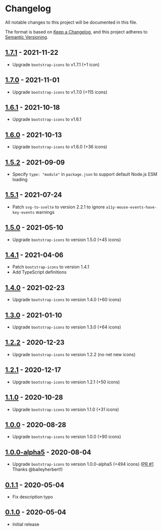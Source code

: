 # Changelog

All notable changes to this project will be documented in this file.

The format is based on [Keep a Changelog](https://keepachangelog.com/en/1.0.0/),
and this project adheres to [Semantic Versioning](https://semver.org/spec/v2.0.0.html).

## [1.7.1](https://github.com/metonym/svelte-bootstrap-icons/releases/tag/v1.7.1) - 2021-11-22

- Upgrade `bootstrap-icons` to v1.7.1 (+1 icon)

## [1.7.0](https://github.com/metonym/svelte-bootstrap-icons/releases/tag/v1.7.0) - 2021-11-01

- Upgrade `bootstrap-icons` to v1.7.0 (+115 icons)

## [1.6.1](https://github.com/metonym/svelte-bootstrap-icons/releases/tag/v1.6.1) - 2021-10-18

- Upgrade `bootstrap-icons` to v1.6.1

## [1.6.0](https://github.com/metonym/svelte-bootstrap-icons/releases/tag/v1.6.0) - 2021-10-13

- Upgrade `bootstrap-icons` to v1.6.0 (+36 icons)

## [1.5.2](https://github.com/metonym/svelte-bootstrap-icons/releases/tag/v1.5.2) - 2021-09-09

- Specify `type: "module"` in `package.json` to support default Node.js ESM loading

## [1.5.1](https://github.com/metonym/svelte-bootstrap-icons/releases/tag/v1.5.1) - 2021-07-24

- Patch `svg-to-svelte` to version 2.2.1 to ignore `a11y-mouse-events-have-key-events` warnings

## [1.5.0](https://github.com/metonym/svelte-bootstrap-icons/releases/tag/v1.5.0) - 2021-05-10

- Upgrade `bootstrap-icons` to version 1.5.0 (+45 icons)

## [1.4.1](https://github.com/metonym/svelte-bootstrap-icons/releases/tag/v1.4.1) - 2021-04-06

- Patch `bootstrap-icons` to version 1.4.1
- Add TypeScript definitions

## [1.4.0](https://github.com/metonym/svelte-bootstrap-icons/releases/tag/v1.4.0) - 2021-02-23

- Upgrade `bootstrap-icons` to version 1.4.0 (+60 icons)

## [1.3.0](https://github.com/metonym/svelte-bootstrap-icons/releases/tag/v1.3.0) - 2021-01-10

- Upgrade `bootstrap-icons` to version 1.3.0 (+64 icons)

## [1.2.2](https://github.com/metonym/svelte-bootstrap-icons/releases/tag/v1.2.2) - 2020-12-23

- Upgrade `bootstrap-icons` to version 1.2.2 (no net new icons)

## [1.2.1](https://github.com/metonym/svelte-bootstrap-icons/releases/tag/v1.2.1) - 2020-12-17

- Upgrade `bootstrap-icons` to version 1.2.1 (+50 icons)

## [1.1.0](https://github.com/metonym/svelte-bootstrap-icons/releases/tag/v1.1.0) - 2020-10-28

- Upgrade `bootstrap-icons` to version 1.1.0 (+31 icons)

## [1.0.0](https://github.com/metonym/svelte-bootstrap-icons/releases/tag/v1.0.0) - 2020-08-28

- Upgrade `bootstrap-icons` to version 1.0.0 (+90 icons)

## [1.0.0-alpha5](https://github.com/metonym/svelte-bootstrap-icons/releases/tag/v1.0.0-alpha5) - 2020-08-04

- Upgrade `bootstrap-icons` to version 1.0.0-alpha5 (+494 icons) ([PR #1](https://github.com/metonym/svelte-bootstrap-icons/pull/1) Thanks @baileyherbert!)

## [0.1.1](https://github.com/metonym/svelte-bootstrap-icons/releases/tag/v0.1.1) - 2020-05-04

- Fix description typo

## [0.1.0](https://github.com/metonym/svelte-bootstrap-icons/releases/tag/v0.1.0) - 2020-05-04

- Initial release
